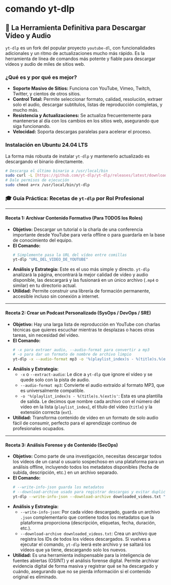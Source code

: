 # comando yt-dlp

## 🚀 La Herramienta Definitiva para Descargar Vídeo y Audio

`yt-dlp` es un fork del popular proyecto `youtube-dl`, con funcionalidades adicionales y un ritmo de actualizaciones mucho más rápido. Es la herramienta de línea de comandos más potente y fiable para descargar vídeos y audio de miles de sitios web.

### ¿Qué es y por qué es mejor?

-   **Soporte Masivo de Sitios:** Funciona con YouTube, Vimeo, Twitch, Twitter, y cientos de otros sitios.
-   **Control Total:** Permite seleccionar formato, calidad, resolución, extraer solo el audio, descargar subtítulos, listas de reproducción completas, y mucho más.
-   **Resistencia y Actualizaciones:** Se actualiza frecuentemente para mantenerse al día con los cambios en los sitios web, asegurando que siga funcionando.
-   **Velocidad:** Soporta descargas paralelas para acelerar el proceso.

### Instalación en Ubuntu 24.04 LTS

La forma más robusta de instalar `yt-dlp` y mantenerlo actualizado es descargando el binario directamente.

```bash
# Descarga el último binario a /usr/local/bin
sudo curl -L [https://github.com/yt-dlp/yt-dlp/releases/latest/download/yt-dlp](https://github.com/yt-dlp/yt-dlp/releases/latest/download/yt-dlp) -o /usr/local/bin/yt-dlp
# Dale permisos de ejecución
sudo chmod a+rx /usr/local/bin/yt-dlp
```

### 🎓 Guía Práctica: Recetas de `yt-dlp` por Rol Profesional

---

#### Receta 1: Archivar Contenido Formativo (Para TODOS los Roles)

* **Objetivo:** Descargar un tutorial o la charla de una conferencia importante desde YouTube para verla offline o para guardarla en la base de conocimiento del equipo.
* **El Comando:**
    ```bash
    # Simplemente pasa la URL del vídeo entre comillas
    yt-dlp "URL_DEL_VIDEO_DE_YOUTUBE"
    ```
* **Análisis y Estrategia:** Este es el uso más simple y directo. `yt-dlp` analizará la página, encontrará la mejor calidad de vídeo y audio disponible, las descargará y las fusionará en un único archivo (`.mp4` o similar) en tu directorio actual.
* **Utilidad:** Permite construir una librería de formación permanente, accesible incluso sin conexión a internet.

---

#### Receta 2: Crear un Podcast Personalizado (SysOps / DevOps / SRE)

* **Objetivo:** Hay una larga lista de reproducción en YouTube con charlas técnicas que quieres escuchar mientras te desplazas o haces otras tareas, sin necesidad del vídeo.
* **El Comando:**
    ```bash
    # -x para extraer audio, --audio-format para convertir a mp3
    # -o para dar un formato de nombre de archivo limpio
    yt-dlp -x --audio-format mp3 -o '%(playlist_index)s - %(title)s.%(ext)s' "URL_DE_LA_PLAYLIST_DE_YOUTUBE"
    ```
* **Análisis y Estrategia:**
    * `-x` o `--extract-audio`: Le dice a `yt-dlp` que ignore el vídeo y se quede solo con la pista de audio.
    * `--audio-format mp3`: Convierte el audio extraído al formato MP3, que es universalmente compatible.
    * `-o '%(playlist_index)s - %(title)s.%(ext)s'`: Esta es una plantilla de salida. Le decimos que nombre cada archivo con el número del vídeo en la lista (`playlist_index`), el título del vídeo (`title`) y la extensión correcta (`ext`).
* **Utilidad:** Transforma contenido de vídeo en un formato de solo audio fácil de consumir, perfecto para el aprendizaje continuo de profesionales ocupados.

---

#### Receta 3: Análisis Forense y de Contenido (SecOps)

* **Objetivo:** Como parte de una investigación, necesitas descargar todos los vídeos de un canal o usuario sospechoso en una plataforma para un análisis offline, incluyendo todos los metadatos disponibles (fecha de subida, descripción, etc.) en un archivo separado.
* **El Comando:**
    ```bash
    # --write-info-json guarda los metadatos
    # --download-archive usado para registrar descargas y evitar duplicados
    yt-dlp --write-info-json --download-archive downloaded_videos.txt "URL_DEL_CANAL_O_USUARIO"
    ```
* **Análisis y Estrategia:**
    * `--write-info-json`: Por cada vídeo descargado, guarda un archivo `.json` complementario que contiene todos los metadatos que la plataforma proporciona (descripción, etiquetas, fecha, duración, etc.).
    * `--download-archive downloaded_videos.txt`: Crea un archivo que registra los IDs de todos los vídeos descargados. Si vuelves a ejecutar el comando, `yt-dlp` leerá este archivo y se saltará los vídeos que ya tiene, descargando solo los nuevos.
* **Utilidad:** Es una herramienta indispensable para la inteligencia de fuentes abiertas (OSINT) y el análisis forense digital. Permite archivar evidencia digital de forma masiva y registrar qué se ha descargado y cuándo, asegurando que no se pierda información si el contenido original es eliminado.
